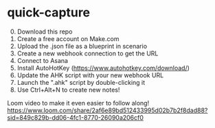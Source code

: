 # quick-capture

0. Download this repo
1. Create a free account on Make.com
2. Upload the .json file as a blueprint in scenario
3. Create a new webhook connection to get the URL
4. Connect to Asana
5. Install AutoHotKey (https://www.autohotkey.com/download/)
6. Update the AHK script with your new webhook URL
7. Launch the ".ahk" script by double-clicking it
8. Use Ctrl+Alt+N to create new notes!

Loom video to make it even easier to follow along! https://www.loom.com/share/2af6e89bd512433995d02b7b2f8dad88?sid=849c829b-dd06-4fc1-8770-26090a206cf0
